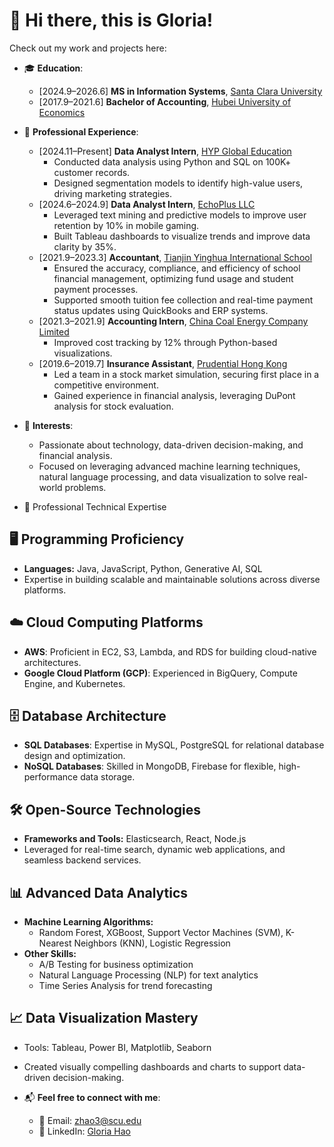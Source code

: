 # 👋 Hi there, this is Gloria!

Check out my work and projects here:
 
- 🎓 **Education**:  
  - [2024.9–2026.6] **MS in Information Systems**, [Santa Clara University](https://www.scu.edu)  
  - [2017.9–2021.6] **Bachelor of Accounting**, [Hubei University of Economics](https://www.hbue.edu.cn)  

- 💼 **Professional Experience**:  
  - [2024.11–Present] **Data Analyst Intern**, [HYP Global Education](https://www.hypglobal.com)  
    - Conducted data analysis using Python and SQL on 100K+ customer records.  
    - Designed segmentation models to identify high-value users, driving marketing strategies.  
  - [2024.6–2024.9] **Data Analyst Intern**, [EchoPlus LLC](https://www.echoplusai.com/)  
    - Leveraged text mining and predictive models to improve user retention by 10% in mobile gaming.  
    - Built Tableau dashboards to visualize trends and improve data clarity by 35%.  
  - [2021.9–2023.3] **Accountant**, [Tianjin Yinghua International School](https://www.tjyh2003.com/) 
    - Ensured the accuracy, compliance, and efficiency of school financial management, optimizing fund usage and student payment processes.  
    - Supported smooth tuition fee collection and real-time payment status updates using QuickBooks and ERP systems.  
  - [2021.3–2021.9] **Accounting Intern**, [China Coal Energy Company Limited](http://www.chinacoalenergy.com)  
    - Improved cost tracking by 12% through Python-based visualizations.  
  - [2019.6–2019.7] **Insurance Assistant**, [Prudential Hong Kong](https://www.prudential.com.hk)  
    - Led a team in a stock market simulation, securing first place in a competitive environment.  
    - Gained experience in financial analysis, leveraging DuPont analysis for stock evaluation.  

- 🌟 **Interests**:  
  - Passionate about technology, data-driven decision-making, and financial analysis.  
  - Focused on leveraging advanced machine learning techniques, natural language processing, and data visualization to solve real-world problems.  

- 🌟 Professional Technical Expertise

## 🖥️ Programming Proficiency
- **Languages:** Java, JavaScript, Python, Generative AI, SQL
- Expertise in building scalable and maintainable solutions across diverse platforms.

## ☁️ Cloud Computing Platforms
- **AWS**: Proficient in EC2, S3, Lambda, and RDS for building cloud-native architectures.
- **Google Cloud Platform (GCP)**: Experienced in BigQuery, Compute Engine, and Kubernetes.

## 🗄️ Database Architecture
- **SQL Databases**: Expertise in MySQL, PostgreSQL for relational database design and optimization.
- **NoSQL Databases**: Skilled in MongoDB, Firebase for flexible, high-performance data storage.

## 🛠️ Open-Source Technologies
- **Frameworks and Tools:** Elasticsearch, React, Node.js
- Leveraged for real-time search, dynamic web applications, and seamless backend services.

## 📊 Advanced Data Analytics
- **Machine Learning Algorithms:**
  - Random Forest, XGBoost, Support Vector Machines (SVM), K-Nearest Neighbors (KNN), Logistic Regression
- **Other Skills:**
  - A/B Testing for business optimization
  - Natural Language Processing (NLP) for text analytics
  - Time Series Analysis for trend forecasting

## 📈 Data Visualization Mastery
- Tools: Tableau, Power BI, Matplotlib, Seaborn
- Created visually compelling dashboards and charts to support data-driven decision-making.

- 📬 **Feel free to connect with me**:  
  - 📧 Email: [zhao3@scu.edu](mailto:zhao3@scu.edu)  
  - 🔗 LinkedIn: [Gloria Hao](https://www.linkedin.com/in/zhixin-hao-33b85b328)  
 
